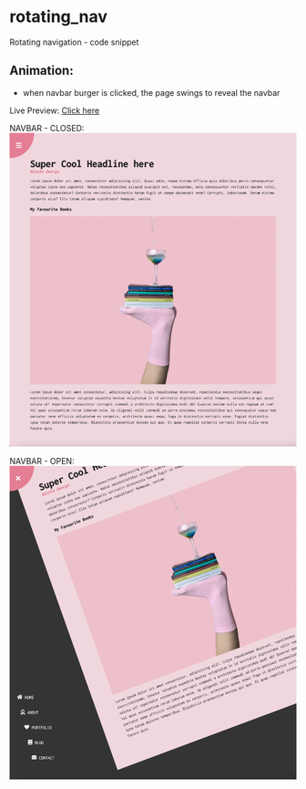 # rotating_nav
Rotating navigation - code snippet

## Animation:
* when navbar burger is clicked, the page swings to reveal the navbar 

Live Preview: [Click here](https://nicolegeorge.github.io/rotating_nav/)


NAVBAR - CLOSED: </br>
<a href="#" rel="nofollow"><img height="550" src="https://github.com/NicoleGeorge/rotating_nav/blob/main/assets/navbar-close.png" style="max-width:100%;" target="_blank"></a>

NAVBAR - OPEN: </br>
<a href="#" rel="nofollow"><img height="550" src="https://github.com/NicoleGeorge/rotating_nav/blob/main/assets/navbar-open.png" style="max-width:100%;" target="_blank"></a>
